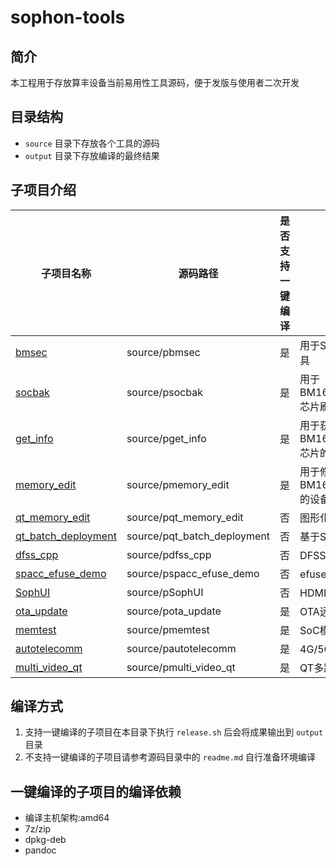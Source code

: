 # sophon-tools

## 简介

本工程用于存放算丰设备当前易用性工具源码，便于发版与使用者二次开发

## 目录结构

* `source` 目录下存放各个工具的源码
* `output` 目录下存放编译的最终结果

## 子项目介绍

| 子项目名称 | 源码路径 | 是否支持一键编译 | 简介 |
| --- | --- | --- | --- |
| [bmsec](./source/pbmsec) | source/pbmsec | 是 | 用于SE6/8高密度服务器的易用性命令行工具 |
| [socbak](./source/psocbak)   | source/psocbak | 是 | 用于BM1684/BM1684X/BM1688/CV186AH芯片刷机包打包 |
| [get_info](./source/pget_info) | source/pget_info | 是 | 用于获取BM1684/BM1684X/BM1688/CV186AH芯片的性能指标 |
| [memory_edit](./source/pmemory_edit) | source/pmemory_edit | 是 | 用于修改BM1684/BM1684X/BM1688/CV186AH的设备内存布局 |
| [qt_memory_edit](./source/pqt_memory_edit) | source/pqt_memory_edit | 否 | 图形化的远程修改设备内存布局的工具 |
| [qt_batch_deployment](./source/pqt_batch_deployment) | source/pqt_batch_deployment | 否 | 基于SSH的批量部署工具 |
| [dfss_cpp](./source/pdfss_cpp) | source/pdfss_cpp | 否 | DFSS工具CPP工程 |
| [spacc_efuse_demo](./source/pspacc_efuse_demo) | source/pspacc_efuse_demo | 否 | efuse+spacc加解密Demo |
| [SophUI](./source/pSophUI) | source/pSophUI | 否 | HDMI配网页面工程 |
| [ota_update](./source/pota_update) | source/pota_update | 是 | OTA远程刷机工具 |
| [memtest](./source/pmemtest) | source/pmemtest | 是 | SoC模式DDR压测工具 |
| [autotelecomm](./source/pautotelecomm) | source/pautotelecomm | 是 | 4G/5G自动拨号工具 |
| [multi_video_qt](./source/pmulti_video_qt) | source/pmulti_video_qt | 是 | QT多路视频解码播放器 |

## 编译方式

1. 支持一键编译的子项目在本目录下执行 `release.sh` 后会将成果输出到 `output` 目录
2. 不支持一键编译的子项目请参考源码目录中的 `readme.md` 自行准备环境编译

## 一键编译的子项目的编译依赖

* 编译主机架构:amd64
* 7z/zip
* dpkg-deb
* pandoc
